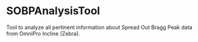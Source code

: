 # SOBPAnalysisTool
Tool to analyze all pertinent information about Spread Out Bragg Peak data from OmniPro Incline (Zebra).
